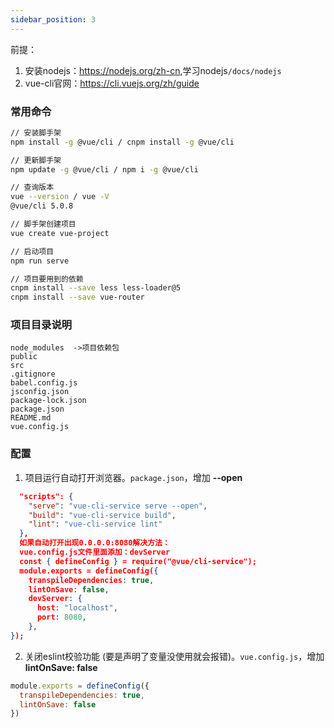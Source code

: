 ```yaml
---
sidebar_position: 3
---
```


前提：
1. 安装nodejs：<https://nodejs.org/zh-cn>,学习nodejs`/docs/nodejs`
2. vue-cli官网：https://cli.vuejs.org/zh/guide


### 常用命令
```bash
// 安装脚手架
npm install -g @vue/cli / cnpm install -g @vue/cli

// 更新脚手架
npm update -g @vue/cli / npm i -g @vue/cli

// 查询版本
vue --version / vue -V
@vue/cli 5.0.8

// 脚手架创建项目
vue create vue-project

// 启动项目
npm run serve

// 项目要用到的依赖
cnpm install --save less less-loader@5
cnpm install --save vue-router

```


### 项目目录说明
```
node_modules  ->项目依赖包
public
src
.gitignore
babel.config.js
jsconfig.json
package-lock.json
package.json
README.md
vue.config.js
```


### 配置
1. 项目运行自动打开浏览器。`package.json`，增加 **--open**
```json
  "scripts": {
    "serve": "vue-cli-service serve --open",
    "build": "vue-cli-service build",
    "lint": "vue-cli-service lint"
  },
  如果自动打开出现0.0.0.0:8080解决方法：
  vue.config.js文件里面添加：devServer
  const { defineConfig } = require("@vue/cli-service");
  module.exports = defineConfig({
    transpileDependencies: true,
    lintOnSave: false,
    devServer: {
      host: "localhost",
      port: 8080,
    },
});


```
2. 关闭eslint校验功能 (要是声明了变量没使用就会报错)。`vue.config.js`，增加 **lintOnSave: false**
```js
module.exports = defineConfig({
  transpileDependencies: true,
  lintOnSave: false
})
```



